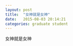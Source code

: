 ```yaml
---
layout: post
title:  "女神就是女神"
date:   2015-08-03 20:14:21
categories: graduate student
---
```


女神就是女神
